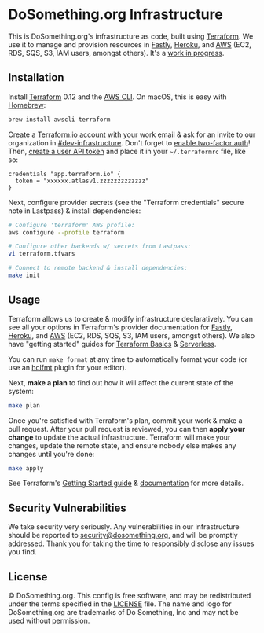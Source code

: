 # DoSomething.org Infrastructure

This is DoSomething.org's infrastructure as code, built using [Terraform](https://www.terraform.io). We use it to manage and provision resources in [Fastly](https://www.terraform.io/docs/providers/fastly/), [Heroku](https://www.terraform.io/docs/providers/heroku/), and [AWS](https://www.terraform.io/docs/providers/aws/) (EC2, RDS, SQS, S3, IAM users, amongst others). It's a [work in progress](https://github.com/DoSomething/internal/issues/465).

## Installation

Install [Terraform](https://www.terraform.io) 0.12 and the [AWS CLI](https://aws.amazon.com/cli/). On macOS, this is easy with [Homebrew](https://brew.sh):

```sh
brew install awscli terraform
```

Create a [Terraform.io account](https://app.terraform.io/account/new) with your work email & ask for an invite to our organization in [#dev-infrastructure](https://dosomething.slack.com/messages/C03T8SDJJ/). Don't forget to [enable two-factor auth](https://www.terraform.io/docs/enterprise/users-teams-organizations/2fa.html)!  Then, [create a user API token](https://www.terraform.io/docs/enterprise/users-teams-organizations/users.html#api-tokens) and place it in your `~/.terraformrc` file, like so:

```hcl
credentials "app.terraform.io" {
  token = "xxxxxx.atlasv1.zzzzzzzzzzzzz"
}
```

Next, configure provider secrets (see the "Terraform credentials" secure note in Lastpass) & install dependencies:

```sh
# Configure 'terraform' AWS profile:
aws configure --profile terraform

# Configure other backends w/ secrets from Lastpass:
vi terraform.tfvars

# Connect to remote backend & install dependencies:
make init
```

## Usage

Terraform allows us to create & modify infrastructure declaratively. You can see all your options in Terraform's provider documentation for [Fastly](https://www.terraform.io/docs/providers/fastly/), [Heroku](https://www.terraform.io/docs/providers/heroku/), and [AWS](https://www.terraform.io/docs/providers/aws/) (EC2, RDS, SQS, S3, IAM users, amongst others). We also have "getting started" guides for [Terraform Basics](https://github.com/DoSomething/infrastructure/blob/master/docs/basics-guide.md) & [Serverless](https://github.com/DoSomething/infrastructure/blob/master/docs/serverless-guide.md).

You can run `make format` at any time to automatically format your code (or use an [hclfmt](https://github.com/fatih/hclfmt#editor-integration) plugin for your editor).

Next, **make a plan** to find out how it will affect the current state of the system:

```sh
make plan
```

Once you're satisfied with Terraform's plan, commit your work & make a pull request. After your pull request is reviewed, you can then **apply your change** to update the actual infrastructure. Terraform will make your changes, update the remote state, and ensure nobody else makes any changes until you're done:

```sh
make apply
```

See Terraform's [Getting Started guide](https://www.terraform.io/intro/getting-started/build.html) & [documentation](https://www.terraform.io/docs/index.html) for more details.

## Security Vulnerabilities

We take security very seriously. Any vulnerabilities in our infrastructure should be reported to [security@dosomething.org](mailto:security@dosomething.org),
and will be promptly addressed. Thank you for taking the time to responsibly disclose any issues you find.

## License

&copy; DoSomething.org. This config is free software, and may be redistributed under the terms specified
in the [LICENSE](https://github.com/DoSomething/infrastructure/blob/master/LICENSE) file. The name and logo for
DoSomething.org are trademarks of Do Something, Inc and may not be used without permission.

